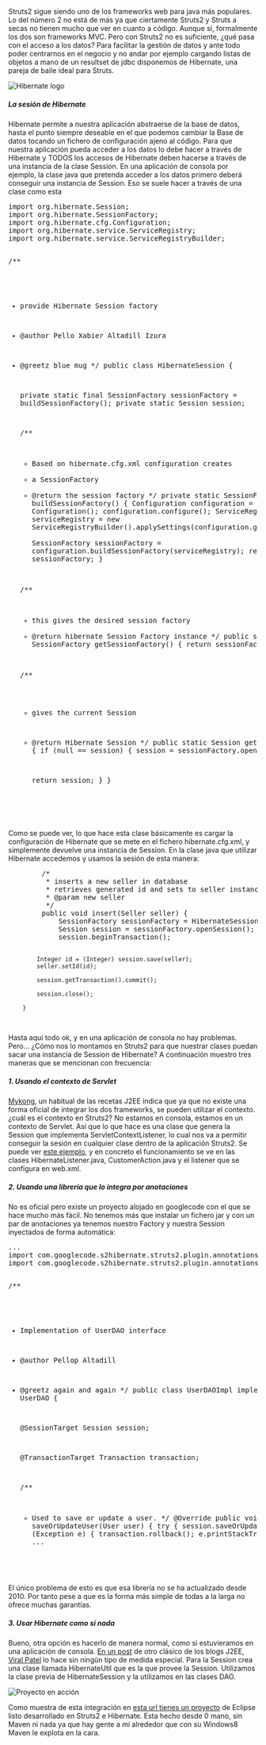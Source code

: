 <p>
Struts2 sigue siendo uno de los frameworks web para java más populares. Lo del número 2
no está de más ya que ciertamente Struts2 y Struts a secas no tienen mucho que ver en cuanto a código.
Aunque sí, formalmente los dos son frameworks MVC. Pero con Struts2 no es suficiente, ¿qué pasa con
el acceso a los datos? Para facilitar la gestión de datos y ante todo poder centrarnos en el negocio
y no andar por ejemplo cargando listas de objetos a mano de un resultset de jdbc disponemos
de Hibernate, una pareja de baile ideal para Struts.
</p>
<img src="http://upload.wikimedia.org/wikipedia/en/9/96/Hibernate.png" title="Hibernate logo" alt="Hibernate logo" />
<h5>La sesión de Hibernate</h5>
<p>Hibernate permite a nuestra aplicación abstraerse de la base de datos, hasta el punto siempre deseable
en el que podemos cambiar la Base de datos tocando un fichero de configuración ajeno al código. 
Para que nuestra aplicación pueda acceder a los datos lo debe hacer a través de Hibernate y TODOS los accesos 
de Hibernate deben hacerse a través de una instancia de la clase Session. En una aplicación de consola por ejemplo,
la clase java que pretenda acceder a los datos primero deberá conseguir una instancia de Session.
Eso se suele hacer a través de una clase como esta
</p>
<pre class="brush: java">
import org.hibernate.Session;
import org.hibernate.SessionFactory;
import org.hibernate.cfg.Configuration;
import org.hibernate.service.ServiceRegistry;
import org.hibernate.service.ServiceRegistryBuilder;
  
/**
 * provide Hibernate Session factory
 * @author Pello Xabier Altadill Izura
 * @greetz blue mug
 */
public class HibernateSession {
  
    private static final SessionFactory sessionFactory = buildSessionFactory();
    private static Session session;
  
    /**
     * Based on hibernate.cfg.xml configuration creates
     * a SessionFactory
     * @return the session factory
     */
    private static SessionFactory buildSessionFactory() {
            Configuration configuration = new Configuration();
            configuration.configure();
            ServiceRegistry serviceRegistry = new ServiceRegistryBuilder().applySettings(configuration.getProperties()).buildServiceRegistry();        
            SessionFactory sessionFactory = configuration.buildSessionFactory(serviceRegistry);
            return sessionFactory;
    }
  
    /**
     * this gives the desired session factory
     * @return hibernate Session Factory instance
     */
    public static SessionFactory getSessionFactory() {
        return sessionFactory;
    }
    
    /**
     * gives the current Session
     * @return Hibernate Session
     */
    public static Session getSession () {
        if (null == session) {
                session = sessionFactory.openSession();
        }
        
        return session;
    }
}

</pre>
<p>Como se puede ver, lo que hace esta clase básicamente es cargar la configuración de Hibernate
que se mete en el fichero hibernate.cfg.xml, y simplemente devuelve una instancia de Session. En
la clase java que utilizar Hibernate accedemos y usamos la sesión de esta manera:</p>
<pre class="brush: java">
        /*
         * inserts a new seller in database
         * retrieves generated id and sets to seller instance
         * @param new seller
         */
        public void insert(Seller seller) {
            SessionFactory sessionFactory = HibernateSession.getSessionFactory();
            Session session = sessionFactory.openSession();
            session.beginTransaction();
         
            Integer id = (Integer) session.save(seller);
            seller.setId(id);
                 
            session.getTransaction().commit();
                 
            session.close();

        }

</pre>

<p>Hasta aquí todo ok, y en una aplicación de consola no hay problemas. Pero...
¿Cómo nos lo montamos en Struts2 para que nuestrar clases puedan sacar una instancia de Session de Hibernate?
A continuación muestro tres maneras que se mencionan con frecuencia: 
</p>

<h5>1. Usando el contexto de Servlet</h5>
<p><a href="http://www.mkyong.com/" title="Mykong web site">Mykong</a>, un habitual de las recetas J2EE
indica que ya que no existe una forma oficial de integrar los dos frameworks, se pueden utilizar el 
contexto. ¿cuál es el contexto en Struts2? No estamos en consola, estamos en un contexto de Servlet.
Así que lo que hace es una clase que genera la Session que implementa ServletContextListener, lo cual
nos va a permitir conseguir la sesión en cualquier clase dentro de la aplicación Struts2. Se puede
ver <a href="http://www.mkyong.com/struts2/struts-2-hibernate-integration-example/" title="hibernate struts2 integración">este ejemplo</a>,
y en concreto el funcionamiento se ve en las clases HibernateListener.java, CustomerAction.java y
el listener que se configura en web.xml.
</p>


<h5>2. Usando una librería que lo integra por anotaciones</h5>
<p>No es oficial pero existe un proyecto alojado en googlecode con el que se hace mucho más fácil.
No tenemos más que instalar un fichero jar y con un par de anotaciones ya tenemos nuestro Factory y
nuestra Session inyectados de forma automática:
</p>
<pre class="brush: java">
...
import com.googlecode.s2hibernate.struts2.plugin.annotations.SessionTarget;
import com.googlecode.s2hibernate.struts2.plugin.annotations.TransactionTarget;

/**
* Implementation of UserDAO interface
* @author Pellop Altadill
* @greetz again and again
*/
public class UserDAOImpl implements UserDAO {
	
	@SessionTarget
	Session session;
	
	@TransactionTarget
	Transaction transaction;

	/**
	 * Used to save or update a user.
	 */
	@Override
	public void saveOrUpdateUser(User user) {
		try {
			session.saveOrUpdate(user);
		} catch (Exception e) {
			transaction.rollback();
			e.printStackTrace();
		}
	}
...
</pre>
<p>El único problema de esto es que esa librería no se ha actualizado desde 2010. Por tanto pese a que es
la forma más simple de todas a la larga no ofrece muchas garantías.
</p>
<h5>3. Usar Hibernate como si nada</h5>
<p>Bueno, otra opción es hacerlo de manera normal, como si estuvieramos en una aplicación de consola.
<a href="http://viralpatel.net/blogs/tutorial-struts2-hibernate-example-eclipse/" title="Struts2 hibernate eclipse">En un post</a> de otro clásico de los blogs J2EE, <a href="http://viralpatel.net">Viral Patel</a> lo hace sin ningún tipo de medida especial.
Para la Session crea una clase llamada HibernateUtil que es la que provee la Session.
Utilizamos la clase previa de HibernateSession y la utilizamos en las clases DAO.</p>
<img src="http://www.pello.info/images/struts2hibernate.png" alt="Proyecto en acción" title="Proyecto en acción" />
<p>Como muestra de esta integración en <a href="http://erps-2dam-4vientos.googlecode.com/files/Struts2HibernateTemplate.zip" title="descargar proyecto struts2 hibernate">esta url tienes un proyecto</a> de Eclipse listo desarrollado
en Struts2 e Hibernate. Esta hecho desde 0 mano, sin Maven ni nada ya que hay gente a mi alrededor que 
con su Windows8 Maven le explota en la cara.</p>